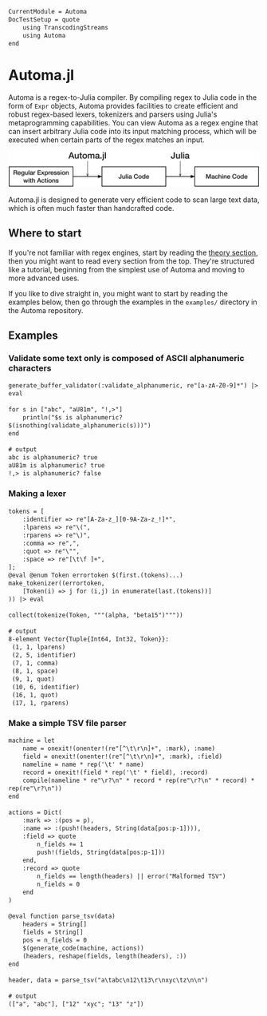 ```@meta
CurrentModule = Automa
DocTestSetup = quote
    using TranscodingStreams
    using Automa
end
```

# Automa.jl
Automa is a regex-to-Julia compiler.
By compiling regex to Julia code in the form of `Expr` objects,
Automa provides facilities to create efficient and robust regex-based lexers, tokenizers and parsers using Julia's metaprogramming capabilities. 
You can view Automa as a regex engine that can insert arbitrary Julia code into its input matching process, which will be executed when certain parts of the regex matches an input.

![Schema of Automa.jl](figure/Automa.png)

Automa.jl is designed to generate very efficient code to scan large text data, which is often much faster than handcrafted code.

## Where to start
If you're not familiar with regex engines, start by reading the [theory section](theory.md),
then you might want to read every section from the top.
They're structured like a tutorial, beginning from the simplest use of Automa and moving to more advanced uses.

If you like to dive straight in, you might want to start by reading the examples below, then go through the examples in the `examples/` directory in the Automa repository.

## Examples
### Validate some text only is composed of ASCII alphanumeric characters
```jldoctest; output = false
generate_buffer_validator(:validate_alphanumeric, re"[a-zA-Z0-9]*") |> eval

for s in ["abc", "aU81m", "!,>"]
    println("$s is alphanumeric? $(isnothing(validate_alphanumeric(s)))")
end

# output
abc is alphanumeric? true
aU81m is alphanumeric? true
!,> is alphanumeric? false
```

### Making a lexer
```jldoctest; output = false
tokens = [
    :identifier => re"[A-Za-z_][0-9A-Za-z_!]*",
    :lparens => re"\(",
    :rparens => re"\)",
    :comma => re",",
    :quot => re"\"",
    :space => re"[\t\f ]+",
];
@eval @enum Token errortoken $(first.(tokens)...)
make_tokenizer((errortoken, 
    [Token(i) => j for (i,j) in enumerate(last.(tokens))]
)) |> eval

collect(tokenize(Token, """(alpha, "beta15")"""))

# output
8-element Vector{Tuple{Int64, Int32, Token}}:
 (1, 1, lparens)
 (2, 5, identifier)
 (7, 1, comma)
 (8, 1, space)
 (9, 1, quot)
 (10, 6, identifier)
 (16, 1, quot)
 (17, 1, rparens)
```

### Make a simple TSV file parser
```jldoctest; output = false
machine = let
    name = onexit!(onenter!(re"[^\t\r\n]+", :mark), :name)
    field = onexit!(onenter!(re"[^\t\r\n]+", :mark), :field)
    nameline = name * rep('\t' * name)
    record = onexit!(field * rep('\t' * field), :record)
    compile(nameline * re"\r?\n" * record * rep(re"\r?\n" * record) * rep(re"\r?\n"))
end

actions = Dict(
    :mark => :(pos = p),
    :name => :(push!(headers, String(data[pos:p-1]))),
    :field => quote
        n_fields += 1
        push!(fields, String(data[pos:p-1]))
    end,
    :record => quote
        n_fields == length(headers) || error("Malformed TSV")
        n_fields = 0
    end
)

@eval function parse_tsv(data)
    headers = String[]
    fields = String[]
    pos = n_fields = 0
    $(generate_code(machine, actions))
    (headers, reshape(fields, length(headers), :))
end

header, data = parse_tsv("a\tabc\n12\t13\r\nxyc\tz\n\n")

# output
(["a", "abc"], ["12" "xyc"; "13" "z"])
```
